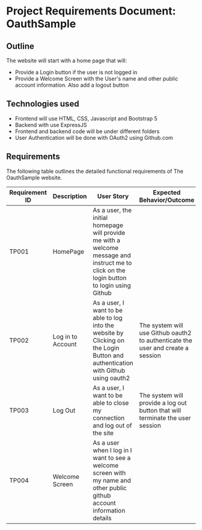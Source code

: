 # Project Requirements Document: OauthSample

## Outline
The website will start with a home page that will:
- Provide a Login button if the user is not logged in
- Provide a Welcome Screen with the User's name and other public account information. Also add a logout button

## Technologies used
- Frontend will use HTML, CSS, Javascript and Bootstrap 5
- Backend with use ExpressJS
- Frontend and backend code will be under different folders
- User Authentication will be done with OAuth2 using Github.com

## Requirements

The following table outlines the detailed functional requirements of The OauthSample website.

| Requirement ID | Description | User Story | Expected Behavior/Outcome |
|----------------|-------------|------------|---------------------------|
| TP001 | HomePage | As a user, the initial homepage will provide me with a welcome message and instruct me to click on the login button to login using Github |
| TP002 | Log in to Account | As a user, I want to be able to log into the website by Clicking on the Login Button and authentication with Github using oauth2 | The system will use Github oauth2 to authenticate the user and create a session |
| TP003 | Log Out | As a user, I want to be able to close my connection and log out of the site | The system will provide a log out button that will terminate the user session |
| TP004 | Welcome Screen | As a user when I log in I want to see a welcome screen with my name and other public github account information details |

